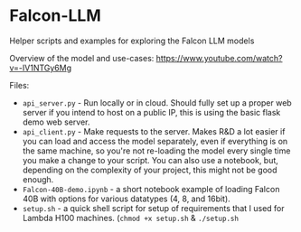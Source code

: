 # Falcon-LLM
Helper scripts and examples for exploring the Falcon LLM models

Overview of the model and use-cases: https://www.youtube.com/watch?v=-IV1NTGy6Mg

Files:
- `api_server.py` - Run locally or in cloud. Should fully set up a proper web server if you intend to host on a public IP, this is using the basic flask demo web server. 
- `api_client.py` - Make requests to the server. Makes R&D a lot easier if you can load and access the model separately, even if everything is on the same machine, so you're not re-loading the model every single time you make a change to your script. You can also use a notebook, but, depending on the complexity of your project, this might not be good enough.
- `Falcon-40B-demo.ipynb` - a short notebook example of loading Falcon 40B with options for various datatypes (4, 8, and 16bit).
- `setup.sh` - a quick shell script for setup of requirements that I used for Lambda H100 machines. (`chmod +x setup.sh` & `./setup.sh`
